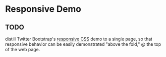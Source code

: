 # Responsive Demo

## TODO

distill Twitter Bootstrap's [responsive CSS](http://twitter.github.com/bootstrap/scaffolding.html#responsive) demo to a single page, so that responsive behavior can be easily demonstrated "above the fold," @ the top of the web page.